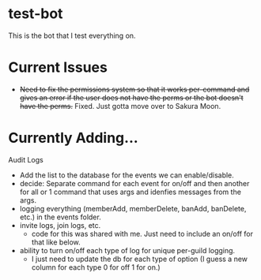 # test-bot
This is the bot that I test everything on.
# Current Issues
 - ~~Need to fix the permissions system so that it works per-command and gives an error if the user does not have the perms or the bot doesn't have the perms.~~ Fixed. Just gotta move over to Sakura Moon.
# Currently Adding...
Audit Logs
 - Add the list to the database for the events we can enable/disable.
 - decide: Separate command for each event for on/off and then another for all or 1 command that uses args and idenfies messages from the args.
 - logging everything (memberAdd, memberDelete, banAdd, banDelete, etc.) in the events folder.
 - invite logs, join logs, etc.
    - code for this was shared with me. Just need to include an on/off for that like below.
 - ability to turn on/off each type of log for unique per-guild logging.
    - I just need to update the db for each type of option (I guess a new column for each type 0 for off 1 for on.)
